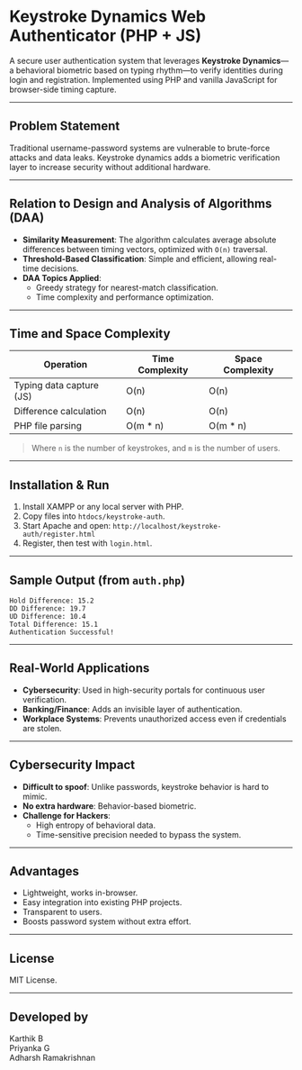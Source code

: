# Keystroke Dynamics Web Authenticator (PHP + JS)

A secure user authentication system that leverages **Keystroke Dynamics**—a behavioral biometric based on typing rhythm—to verify identities during login and registration. Implemented using PHP and vanilla JavaScript for browser-side timing capture.

---

## Problem Statement
Traditional username-password systems are vulnerable to brute-force attacks and data leaks. Keystroke dynamics adds a biometric verification layer to increase security without additional hardware.

---

## Relation to Design and Analysis of Algorithms (DAA)
- **Similarity Measurement**: The algorithm calculates average absolute differences between timing vectors, optimized with `O(n)` traversal.
- **Threshold-Based Classification**: Simple and efficient, allowing real-time decisions.
- **DAA Topics Applied**:
  - Greedy strategy for nearest-match classification.
  - Time complexity and performance optimization.

---

## Time and Space Complexity
| Operation                  | Time Complexity | Space Complexity |
|---------------------------|------------------|------------------|
| Typing data capture (JS)  | O(n)             | O(n)             |
| Difference calculation    | O(n)             | O(n)             |
| PHP file parsing          | O(m * n)         | O(m * n)         |

> Where `n` is the number of keystrokes, and `m` is the number of users.

---

## Installation & Run
1. Install XAMPP or any local server with PHP.
2. Copy files into `htdocs/keystroke-auth`.
3. Start Apache and open: `http://localhost/keystroke-auth/register.html`
4. Register, then test with `login.html`.

---

## Sample Output (from `auth.php`)
```
Hold Difference: 15.2
DD Difference: 19.7
UD Difference: 10.4
Total Difference: 15.1
Authentication Successful!
```

---

## Real-World Applications
- **Cybersecurity**: Used in high-security portals for continuous user verification.
- **Banking/Finance**: Adds an invisible layer of authentication.
- **Workplace Systems**: Prevents unauthorized access even if credentials are stolen.

---

## Cybersecurity Impact
- **Difficult to spoof**: Unlike passwords, keystroke behavior is hard to mimic.
- **No extra hardware**: Behavior-based biometric.
- **Challenge for Hackers**:
  - High entropy of behavioral data.
  - Time-sensitive precision needed to bypass the system.

---

## Advantages
- Lightweight, works in-browser.
- Easy integration into existing PHP projects.
- Transparent to users.
- Boosts password system without extra effort.

---

## License

MIT License.

---


## Developed by

Karthik B  
Priyanka G   
Adharsh Ramakrishnan
